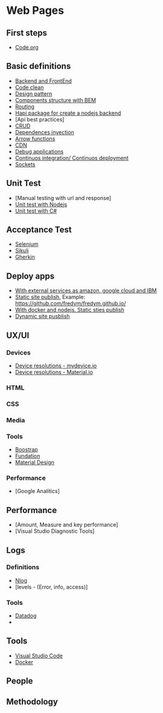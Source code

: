 # Web Pages

## First steps
* [Code.org](https://studio.code.org/s/minecraft/stage/1/puzzle/1)

## Basic definitions
* [Backend and FrontEnd]()
* [Code clean]()
* [Design pattern]()
* [Components structure with BEM](ttps://en.bem.info/)
* [Routing]()
* [Hapi package for create a nodejs backend](https://hapijs.com/api)
* [Api best practices]
* [CRUD](https://es.wikipedia.org/wiki/CRUD)
* [Dependences inyection](https://elabismodenull.wordpress.com/2017/04/16/4-formas-de-manejar-dependencias-en-nodejs/)
* [Arrow functions](https://developer.mozilla.org/en/docs/Web/JavaScript/Reference/Functions/Arrow_functions)
* [CDN]()
* [Debug applications]()
* [Continuos integration/ Continuos deployment]()
* [Sockets](https://socket.io/)


## Unit Test
* [Manual testing with url and response]
* [Unit test with Nodejs](https://www.npmjs.com/package/mocha-cucumber)
* [Unit test with C#](https://www.nuget.org/packages/NUnit/)

## Acceptance Test
* [Selenium](http://www.seleniumhq.org/)
* [Sikuli](http://www.sikuli.org/)
* [Gherkin](https://github.com/cucumber/cucumber/wiki/Gherkin)


## Deploy apps
* [With external services as amazon, google cloud and IBM](https://serverless.com/)
* [Static site publish](https://pages.github.com/), Example: https://github.com/fredym/fredym.github.io/
* [With docker and nodejs. Static sties publish](https://zeit.co/now)
* [Dynamic site pusblish](https://www.heroku.com)


## UX/UI

### Devices
* [Device resolutions - mydevice.io](https://mydevice.io/devices/#sortOthers)
* [Device resolutions - Material.io](https://material.io/devices/)

### HTML

### CSS

### Media

### Tools
* [Boostrap]()
* [Fundation]()
* [Material Design]()

### Performance
* [Google Analitics]

## Performance
* [Amount, Measure and key performance]
* [Visual Studio Diagnostic Tools]


## Logs

### Definitions
* [Nlog](https://github.com/NLog/NLog/wiki/Tutorial)
* [levels - (Error, info, access)]

### Tools
* [Datadog](https://www.datadoghq.com)
* 
## Tools

* [Visual Studio Code]()
* [Docker]()

## People

## Methodology

